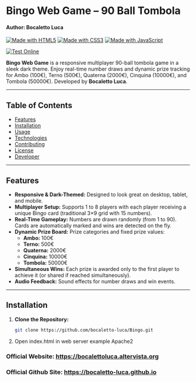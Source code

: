 # Bingo Web Game – 90 Ball Tombola
#### Author: Bocaletto Luca

[![Made with HTML5](https://img.shields.io/badge/Made%20with-HTML5-E34F26?logo=html5&logoColor=white)](https://www.w3.org/html/)
[![Made with CSS3](https://img.shields.io/badge/Made%20with-CSS3-1572B6?logo=css3&logoColor=white)](https://www.w3.org/Style/CSS/)
[![Made with JavaScript](https://img.shields.io/badge/Made%20with-JavaScript-F7DF1E?logo=javascript&logoColor=black)](https://developer.mozilla.org/en-US/docs/Web/JavaScript)

[![Test Online](https://img.shields.io/badge/Test%20Online-Click%20Here-brightgreen?style=for-the-badge)](https://bocaletto-luca.github.io/Bingo/)

**Bingo Web Game** is a responsive multiplayer 90-ball tombola game in a sleek dark theme. Enjoy real-time number draws and dynamic prize tracking for Ambo (100€), Terno (500€), Quaterna (2000€), Cinquina (10000€), and Tombola (50000€). Developed by **Bocaletto Luca**.

---

## Table of Contents

- [Features](#features)
- [Installation](#installation)
- [Usage](#usage)
- [Technologies](#technologies)
- [Contributing](#contributing)
- [License](#license)
- [Developer](#developer)

---

## Features

- **Responsive & Dark-Themed:** Designed to look great on desktop, tablet, and mobile.
- **Multiplayer Setup:** Supports 1 to 8 players with each player receiving a unique Bingo card (traditional 3×9 grid with 15 numbers).
- **Real-Time Gameplay:** Numbers are drawn randomly (from 1 to 90). Cards are automatically marked and wins are detected on the fly.
- **Dynamic Prize Board:** Prize categories and fixed prize values:
  - **Ambo:** 100€
  - **Terno:** 500€
  - **Quaterna:** 2000€
  - **Cinquina:** 10000€
  - **Tombola:** 50000€
- **Simultaneous Wins:** Each prize is awarded only to the first player to achieve it (or shared if reached simultaneously).
- **Audio Feedback:** Sound effects for number draws and win events.

---

## Installation

1. **Clone the Repository:**

   ```bash
   git clone https://github.com/bocaletto-luca/Bingo.git

2. Open index.html in web server example Apache2

### Official Website: https://bocalettoluca.altervista.org
### Official Github Site: https://bocaletto-luca.github.io
